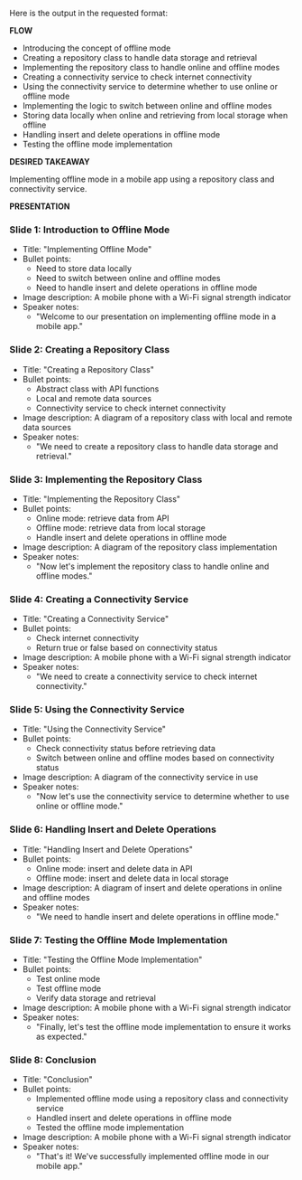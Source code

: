 Here is the output in the requested format:

**FLOW**

* Introducing the concept of offline mode
* Creating a repository class to handle data storage and retrieval
* Implementing the repository class to handle online and offline modes
* Creating a connectivity service to check internet connectivity
* Using the connectivity service to determine whether to use online or offline mode
* Implementing the logic to switch between online and offline modes
* Storing data locally when online and retrieving from local storage when offline
* Handling insert and delete operations in offline mode
* Testing the offline mode implementation

**DESIRED TAKEAWAY**

Implementing offline mode in a mobile app using a repository class and connectivity service.

**PRESENTATION**

### Slide 1: Introduction to Offline Mode

* Title: "Implementing Offline Mode"
* Bullet points:
	+ Need to store data locally
	+ Need to switch between online and offline modes
	+ Need to handle insert and delete operations in offline mode
* Image description: A mobile phone with a Wi-Fi signal strength indicator
* Speaker notes:
	+ "Welcome to our presentation on implementing offline mode in a mobile app."

### Slide 2: Creating a Repository Class

* Title: "Creating a Repository Class"
* Bullet points:
	+ Abstract class with API functions
	+ Local and remote data sources
	+ Connectivity service to check internet connectivity
* Image description: A diagram of a repository class with local and remote data sources
* Speaker notes:
	+ "We need to create a repository class to handle data storage and retrieval."

### Slide 3: Implementing the Repository Class

* Title: "Implementing the Repository Class"
* Bullet points:
	+ Online mode: retrieve data from API
	+ Offline mode: retrieve data from local storage
	+ Handle insert and delete operations in offline mode
* Image description: A diagram of the repository class implementation
* Speaker notes:
	+ "Now let's implement the repository class to handle online and offline modes."

### Slide 4: Creating a Connectivity Service

* Title: "Creating a Connectivity Service"
* Bullet points:
	+ Check internet connectivity
	+ Return true or false based on connectivity status
* Image description: A mobile phone with a Wi-Fi signal strength indicator
* Speaker notes:
	+ "We need to create a connectivity service to check internet connectivity."

### Slide 5: Using the Connectivity Service

* Title: "Using the Connectivity Service"
* Bullet points:
	+ Check connectivity status before retrieving data
	+ Switch between online and offline modes based on connectivity status
* Image description: A diagram of the connectivity service in use
* Speaker notes:
	+ "Now let's use the connectivity service to determine whether to use online or offline mode."

### Slide 6: Handling Insert and Delete Operations

* Title: "Handling Insert and Delete Operations"
* Bullet points:
	+ Online mode: insert and delete data in API
	+ Offline mode: insert and delete data in local storage
* Image description: A diagram of insert and delete operations in online and offline modes
* Speaker notes:
	+ "We need to handle insert and delete operations in offline mode."

### Slide 7: Testing the Offline Mode Implementation

* Title: "Testing the Offline Mode Implementation"
* Bullet points:
	+ Test online mode
	+ Test offline mode
	+ Verify data storage and retrieval
* Image description: A mobile phone with a Wi-Fi signal strength indicator
* Speaker notes:
	+ "Finally, let's test the offline mode implementation to ensure it works as expected."

### Slide 8: Conclusion

* Title: "Conclusion"
* Bullet points:
	+ Implemented offline mode using a repository class and connectivity service
	+ Handled insert and delete operations in offline mode
	+ Tested the offline mode implementation
* Image description: A mobile phone with a Wi-Fi signal strength indicator
* Speaker notes:
	+ "That's it! We've successfully implemented offline mode in our mobile app."
